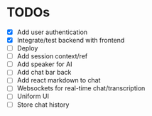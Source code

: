 # TODOs

- [x] Add user authentication
- [x] Integrate/test backend with frontend
- [ ] Deploy
- [ ] Add session context/ref
- [ ] Add speaker for AI
- [ ] Add chat bar back
- [ ] Add react markdown to chat
- [ ] Websockets for real-time chat/transcription
- [ ] Uniform UI
- [ ] Store chat history
